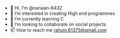 - 👋 Hi, I’m @naraian-6432
- 👀 I’m interested in creating High end programmes
- 🌱 I’m currently learning C
- 💞️ I’m looking to collaborate on social projects 
- 📫 How to reach me rahuln.61375@gmail.com 

<!---
naraian-6432/naraian-6432 is a ✨ special ✨ repository because its `README.md` (this file) appears on your GitHub profile.
You can click the Preview link to take a look at your changes.
--->
